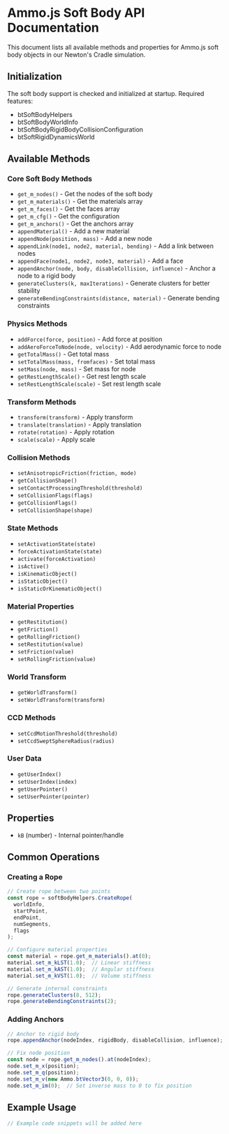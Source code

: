 # Ammo.js Soft Body API Documentation

This document lists all available methods and properties for Ammo.js soft body objects in our Newton's Cradle simulation.

## Initialization
The soft body support is checked and initialized at startup. Required features:
- btSoftBodyHelpers
- btSoftBodyWorldInfo
- btSoftBodyRigidBodyCollisionConfiguration
- btSoftRigidDynamicsWorld

## Available Methods

### Core Soft Body Methods
- `get_m_nodes()` - Get the nodes of the soft body
- `get_m_materials()` - Get the materials array
- `get_m_faces()` - Get the faces array
- `get_m_cfg()` - Get the configuration
- `get_m_anchors()` - Get the anchors array
- `appendMaterial()` - Add a new material
- `appendNode(position, mass)` - Add a new node
- `appendLink(node1, node2, material, bending)` - Add a link between nodes
- `appendFace(node1, node2, node3, material)` - Add a face
- `appendAnchor(node, body, disableCollision, influence)` - Anchor a node to a rigid body
- `generateClusters(k, maxIterations)` - Generate clusters for better stability
- `generateBendingConstraints(distance, material)` - Generate bending constraints

### Physics Methods
- `addForce(force, position)` - Add force at position
- `addAeroForceToNode(node, velocity)` - Add aerodynamic force to node
- `getTotalMass()` - Get total mass
- `setTotalMass(mass, fromfaces)` - Set total mass
- `setMass(node, mass)` - Set mass for node
- `getRestLengthScale()` - Get rest length scale
- `setRestLengthScale(scale)` - Set rest length scale

### Transform Methods
- `transform(transform)` - Apply transform
- `translate(translation)` - Apply translation
- `rotate(rotation)` - Apply rotation
- `scale(scale)` - Apply scale

### Collision Methods
- `setAnisotropicFriction(friction, mode)`
- `getCollisionShape()`
- `setContactProcessingThreshold(threshold)`
- `setCollisionFlags(flags)`
- `getCollisionFlags()`
- `setCollisionShape(shape)`

### State Methods
- `setActivationState(state)`
- `forceActivationState(state)`
- `activate(forceActivation)`
- `isActive()`
- `isKinematicObject()`
- `isStaticObject()`
- `isStaticOrKinematicObject()`

### Material Properties
- `getRestitution()`
- `getFriction()`
- `getRollingFriction()`
- `setRestitution(value)`
- `setFriction(value)`
- `setRollingFriction(value)`

### World Transform
- `getWorldTransform()`
- `setWorldTransform(transform)`

### CCD Methods
- `setCcdMotionThreshold(threshold)`
- `setCcdSweptSphereRadius(radius)`

### User Data
- `getUserIndex()`
- `setUserIndex(index)`
- `getUserPointer()`
- `setUserPointer(pointer)`

## Properties
- `kB` (number) - Internal pointer/handle

## Common Operations

### Creating a Rope
```javascript
// Create rope between two points
const rope = softBodyHelpers.CreateRope(
  worldInfo,
  startPoint,
  endPoint,
  numSegments,
  flags
);

// Configure material properties
const material = rope.get_m_materials().at(0);
material.set_m_kLST(1.0);  // Linear stiffness
material.set_m_kAST(1.0);  // Angular stiffness
material.set_m_kVST(1.0);  // Volume stiffness

// Generate internal constraints
rope.generateClusters(8, 512);
rope.generateBendingConstraints(2);
```

### Adding Anchors
```javascript
// Anchor to rigid body
rope.appendAnchor(nodeIndex, rigidBody, disableCollision, influence);

// Fix node position
const node = rope.get_m_nodes().at(nodeIndex);
node.set_m_x(position);
node.set_m_q(position);
node.set_m_v(new Ammo.btVector3(0, 0, 0));
node.set_m_im(0);  // Set inverse mass to 0 to fix position
```

## Example Usage
```javascript
// Example code snippets will be added here
``` 